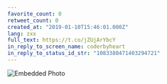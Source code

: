 ```yaml
---
favorite_count: 0
retweet_count: 0
created_at: "2019-01-10T15:46:01.000Z"
lang: zxx
full_text: https://t.co/jZUjArYbcY
in_reply_to_screen_name: coderbyheart
in_reply_to_status_id_str: "1083380471403294721"
---
```


![Embedded Photo](https://twitter-media-coderbyheart.s3.eu-north-1.amazonaws.com/1083389508475850753-Dwj5ALUXcAAP3Bq.jpg)
